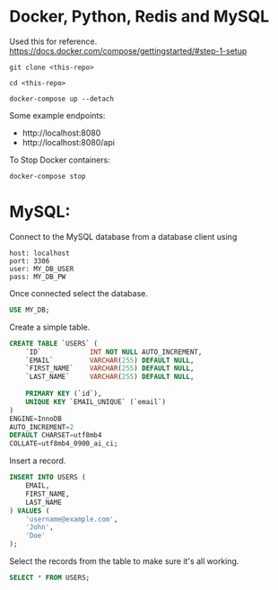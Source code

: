 # Docker, Python, Redis and MySQL

Used this for reference. https://docs.docker.com/compose/gettingstarted/#step-1-setup


    git clone <this-repo>
    
    cd <this-repo>

    docker-compose up --detach


Some example endpoints:

- http://localhost:8080
- http://localhost:8080/api


To Stop Docker containers:

    docker-compose stop


# MySQL:

Connect to the MySQL database from a database client using

    host: localhost
    port: 3306
    user: MY_DB_USER
    pass: MY_DB_PW

Once connected select the database.

```sql
USE MY_DB;
```

Create a simple table.

```sql
CREATE TABLE `USERS` (
    `ID`            INT NOT NULL AUTO_INCREMENT,
    `EMAIL`         VARCHAR(255) DEFAULT NULL,
    `FIRST_NAME`    VARCHAR(255) DEFAULT NULL,
    `LAST_NAME`     VARCHAR(255) DEFAULT NULL,
    
    PRIMARY KEY (`id`),
    UNIQUE KEY `EMAIL_UNIQUE` (`email`)
) 
ENGINE=InnoDB 
AUTO_INCREMENT=2
DEFAULT CHARSET=utf8mb4
COLLATE=utf8mb4_0900_ai_ci;
```

Insert a record.

```sql
INSERT INTO USERS ( 
    EMAIL, 
    FIRST_NAME, 
    LAST_NAME 
) VALUES ( 
    'username@example.com',
    'John', 
    'Doe' 
);
```

Select the records from the table to make sure it's all working.

```sql
SELECT * FROM USERS;
```